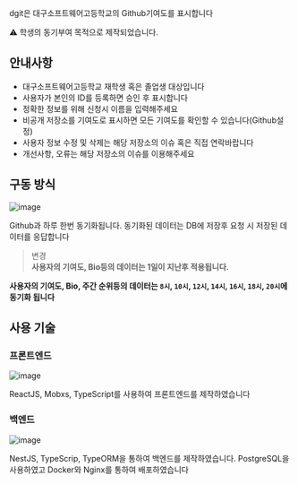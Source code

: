 dgit은 대구소프트웨어고등학교의 Github기여도를 표시합니다

⚠️ 학생의 동기부여 목적으로 제작되었습니다.

## 안내사항
- 대구소프트웨어고등학교 재학생 혹은 졸업생 대상입니다  
- 사용자가 본인의 ID를 등록하면 승인 후 표시합니다
- 정확한 정보를 위해 신청시 이름을 입력해주세요
- 비공개 저장소를 기여도로 표시하면 모든 기여도를 확인할 수 있습니다(Github설정)
- 사용자 정보 수정 및 삭제는 해당 저장소의 이슈 혹은 직접 연락바랍니다
- 개선사항, 오류는 해당 저장소의 이슈를 이용해주세요

## 구동 방식

![image](https://user-images.githubusercontent.com/49791336/91555821-adcf3880-e96c-11ea-8879-777e4c4577d3.png)

Github과 하루 한번 동기화됩니다. 동기화된 데이터는 DB에 저장후 요청 시 저장된 데이터를 응답합니다

> 변경  
> __사용자의 기여도, Bio등의 데이터는 1일이 지난후 적용됩니다.__

__사용자의 기여도, Bio, 주간 순위등의 데이터는 `8시`, `10시`, `12시`, `14시`, `16시`, `18시`, `20시`에 동기화 됩니다__


## 사용 기술

### 프론트엔드
![image](https://user-images.githubusercontent.com/49791336/91555834-b293ec80-e96c-11ea-9c0d-5b11dcc7c7c7.png)

ReactJS, Mobxs, TypeScript를 사용하여 프론트엔드를 제작하였습니다

### 백엔드

![image](https://user-images.githubusercontent.com/49791336/91555775-985a0e80-e96c-11ea-97bb-0ff8dbb87ee4.png)

NestJS, TypeScrip, TypeORM을 통하여 백엔드를 제작하였습니다. PostgreSQL을 사용하였고 Docker와 Nginx를 통하여 배포하였습니다
